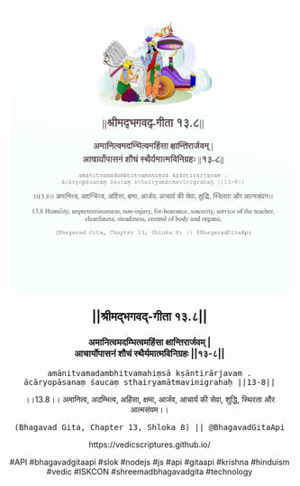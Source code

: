 <img src="../../asset/BG_13_8.png"/>
<center><h2>||श्रीमद्‍भगवद्‍-गीता १३.८||</h2>
<h3>अमानित्वमदम्भित्वमहिंसा क्षान्तिरार्जवम् |<br/>आचार्योपासनं शौचं स्थैर्यमात्मविनिग्रहः ||१३-८||</h3>
<pre>amānitvamadambhitvamahiṃsā kṣāntirārjavam .<br/>ācāryopāsanaṃ śaucaṃ sthairyamātmavinigrahaḥ ||13-8||</pre>
<p>।।13.8।। अमानित्व, अदम्भित्व, अहिंसा, क्षमा, आर्जव, आचार्य की सेवा, शुद्धि, स्थिरता और आत्मसंयम।।</p>
<pre>(Bhagavad Gita, Chapter 13, Shloka 8) || @BhagavadGitaApi</pre><p>https://vedicscriptures.github.io/</p><p>#API #bhagavadgitaapi #slok #nodejs #js #api #gitaapi #krishna #hinduism #vedic #ISKCON #shreemadbhagavadgita #technology</p></center>